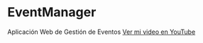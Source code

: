 # EventManager
Aplicación Web de Gestión de Eventos
[Ver mi video en YouTube]([https://www.youtube.com/watch?v=BWvBTo0OcrM](https://www.youtube.com/watch?v=BWvBTo0OcrM))
